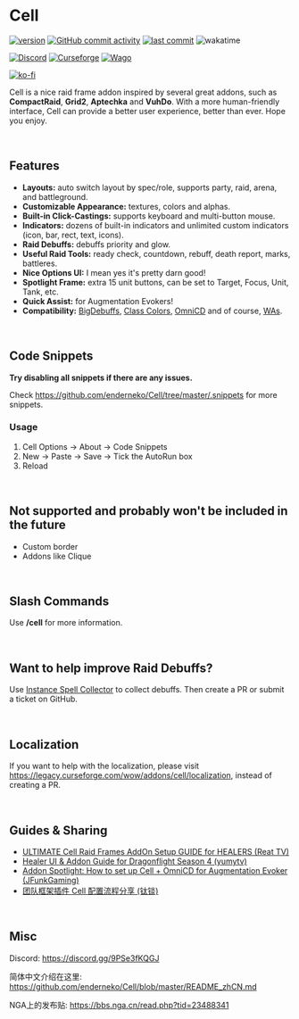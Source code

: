 # Cell

[![version](https://img.shields.io/github/v/release/enderneko/Cell)](https://github.com/enderneko/Cell/releases)
[![GitHub commit activity](https://img.shields.io/github/commit-activity/m/enderneko/Cell)](https://github.com/enderneko/Cell/commits/master)
[![last commit](https://img.shields.io/github/last-commit/enderneko/Cell)](https://github.com/enderneko/Cell/commits/master)
![wakatime](https://wakatime.com/badge/user/b2ffce60-8269-440f-81a0-7316f36a6085/project/82ff5b42-1fec-416d-9d8d-50b586ceea0c.svg)

[![Discord](https://img.shields.io/discord/1122747237546610760?label=Discord&color=5865F2)](https://discord.gg/9PSe3fKQGJ)
[![Curseforge](https://img.shields.io/curseforge/dt/409666?label=CurseForge&color=F16436)](https://www.curseforge.com/wow/addons/cell)
[![Wago](https://img.shields.io/badge/Wago-Cell-ad1319)](https://addons.wago.io/addons/cell)

[![ko-fi](https://ko-fi.com/img/githubbutton_sm.svg)](https://ko-fi.com/enderneko)

Cell is a nice raid frame addon inspired by several great addons, such as __CompactRaid__, __Grid2__, __Aptechka__ and __VuhDo__.
With a more human-friendly interface, Cell can provide a better user experience, better than ever.
Hope you enjoy.

&nbsp;

## Features

- __Layouts:__ auto switch layout by spec/role, supports party, raid, arena, and battleground.
- __Customizable Appearance:__ textures, colors and alphas.
- __Built-in Click-Castings:__ supports keyboard and multi-button mouse.
- __Indicators:__ dozens of built-in indicators and unlimited custom indicators (icon, bar, rect, text, icons).
- __Raid Debuffs:__ debuffs priority and glow.
- __Useful Raid Tools:__ ready check, countdown, rebuff, death report, marks, battleres.
- __Nice Options UI:__ I mean yes it's pretty darn good!
- __Spotlight Frame:__ extra 15 unit buttons, can be set to Target, Focus, Unit, Tank, etc.
- __Quick Assist:__ for Augmentation Evokers!
- __Compatibility:__ [BigDebuffs](https://www.curseforge.com/wow/addons/bigdebuffs), [Class Colors](https://www.curseforge.com/wow/addons/classcolors), [OmniCD](https://www.curseforge.com/wow/addons/omnicd) and of course, [WAs](https://wago.io/weakauras).

&nbsp;

## Code Snippets

__Try disabling all snippets if there are any issues.__

Check <https://github.com/enderneko/Cell/tree/master/.snippets> for more snippets.

### Usage

1. Cell Options -> About -> Code Snippets
2. New -> Paste -> Save -> Tick the AutoRun box
3. Reload

&nbsp;

## Not supported and probably won't be included in the future

- Custom border
- Addons like Clique

&nbsp;

## Slash Commands

Use __/cell__ for more information.

&nbsp;

## Want to help improve Raid Debuffs?

Use [Instance Spell Collector](https://legacy.curseforge.com/wow/addons/instance-spell-collector) to collect debuffs. Then create a PR or submit a ticket on GitHub.

&nbsp;

## Localization

If you want to help with the localization, please visit <https://legacy.curseforge.com/wow/addons/cell/localization>, instead of creating a PR.

&nbsp;

## Guides & Sharing

- [ULTIMATE Cell Raid Frames AddOn Setup GUIDE for HEALERS (Reat TV)](https://www.youtube.com/watch?v=ntXko7htO2I)
- [Healer UI & Addon Guide for Dragonflight Season 4 (yumytv)](https://www.youtube.com/watch?v=XcXvXxFipOE)
- [Addon Spotlight: How to set up Cell + OmniCD for Augmentation Evoker (JFunkGaming)](https://www.youtube.com/watch?v=PMvtgJv-808)
- [团队框架插件 Cell 配置流程分享 (钛锬)](https://bbs.nga.cn/read.php?tid=32921170)

&nbsp;

## Misc

Discord: <https://discord.gg/9PSe3fKQGJ>

简体中文介绍在这里: <https://github.com/enderneko/Cell/blob/master/README_zhCN.md>

NGA上的发布贴: <https://bbs.nga.cn/read.php?tid=23488341>
